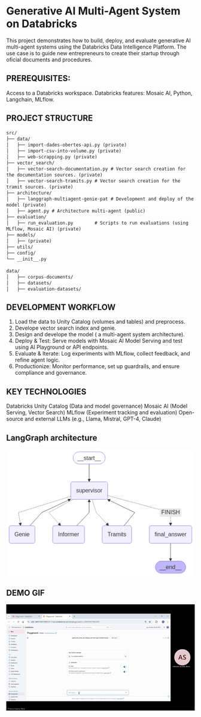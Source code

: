 # Generative AI Multi-Agent System on Databricks

This project demonstrates how to build, deploy, and evaluate generative AI multi-agent systems using the Databricks Data Intelligence Platform. 
The use case is to guide new entrepreneurs to create their startup through oficial documents and procedures. 

## PREREQUISITES:

Access to a Databricks workspace. Databricks features: Mosaic AI, 
Python, Langchain, MLflow.

## PROJECT STRUCTURE
```
src/
├── data/
│   ├── import-dades-obertes-api.py (private)
│   ├── import-csv-into-volume.py (private)
│   ├── web-scrapping.py (private)
├── vector_search/
│   ├── vector-search-documentation.py # Vector search creation for the documentation sources. (private)
│   ├── vector-search-tramits.py # Vector search creation for the tramit sources. (private)
├── architecture/
│   ├── langgraph-multiagent-genie-pat # Development and deploy of the model (private)
│   ├── agent.py # Architecture multi-agent (public)
├── evaluation/
│   ├── run_evaluation.py        # Scripts to run evaluations (using MLflow, Mosaic AI) (private)
├── models/
│   ├── (private)
├── utils/
├── config/
└── __init__.py

data/
│   ├── corpus-documents/
│   ├── datasets/
│   ├── evaluation-datasets/

```

## DEVELOPMENT WORKFLOW
1. Load the data to Unity Catalog (volumes and tables) and preprocess.
2. Develope vector search index and genie.
3. Design and develope the model ( a multi-agent system architecture).
4. Deploy & Test: Serve models with Mosaic AI Model Serving and test using AI Playground or API endpoints.
5. Evaluate & Iterate: Log experiments with MLflow, collect feedback, and refine agent logic.
7. Productionize: Monitor performance, set up guardrails, and ensure compliance and governance.

## KEY TECHNOLOGIES
Databricks 
Unity Catalog (Data and model governance)
Mosaic AI (Model Serving, Vector Search)
MLflow (Experiment tracking and evaluation)
Open-source and external LLMs (e.g., Llama, Mistral, GPT-4, Claude)

## LangGraph architecture
![Architecture Diagram](./media/langgraph.png)

## DEMO GIF

![Demo](./media/demo-1.gif)

